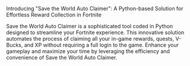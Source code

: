 Introducing "Save the World Auto Claimer": A Python-based Solution for Effortless Reward Collection in Fortnite

Save the World Auto Claimer is a sophisticated tool coded in Python designed to streamline your Fortnite experience. This innovative solution automates the process of claiming all your in-game rewards, quests, V-Bucks, and XP without requiring a full login to the game. Enhance your gameplay and maximize your time by leveraging the efficiency and convenience of Save the World Auto Claimer.
